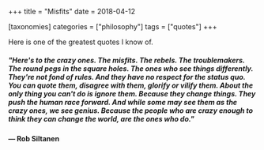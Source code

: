 +++
title = "Misfits"
date = 2018-04-12

[taxonomies]
categories = ["philosophy"]
tags = ["quotes"]
+++

Here is one of the greatest quotes I know of.

##### "Here's to the crazy ones. The misfits. The rebels. The troublemakers. The round pegs in the square holes. The ones who see things differently. They're not fond of rules. And they have no respect for the status quo. You can quote them, disagree with them, glorify or vilify them. About the only thing you can't do is ignore them. Because they change things. They push the human race forward. And while some may see them as the crazy ones, we see genius. _Because the people who are crazy enough to think they can change the world, are the ones who do._"

#### ― Rob Siltanen
